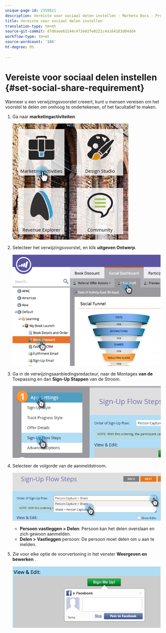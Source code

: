 ```yaml
---
unique-page-id: 2359821
description: Vereiste voor sociaal delen instellen - Marketo Docs - Productdocumentatie
title: Vereiste voor sociaal delen instellen
translation-type: tm+mt
source-git-commit: d7d6aee63144c472e02fe0221c4a164183d04dd4
workflow-type: tm+mt
source-wordcount: '104'
ht-degree: 0%

---
```



# Vereiste voor sociaal delen instellen {#set-social-share-requirement}

Wanneer u een verwijzingsvoorstel [](../../../../product-docs/demand-generation/social/referral-offers/create-a-referral-offer.md)creeert, kunt u mensen vereisen om het voorstel te delen om omhoog te ondertekenen, of het facultatief te maken.

1. Ga naar **marketingactiviteiten**.

   ![](assets/ma-1.png)

1. Selecteer het verwijzingsvoorstel, en klik **uitgeven Ontwerp**.

   ![](assets/image2015-4-22-13-3a30-3a36.png)

1. Ga in de verwijzingsaanbiedingsredacteur, naar de Montages **van de** Toepassing en dan **Sign-Up Stappen** van de Stroom.

   ![](assets/three.png)

1. Selecteer de volgorde van de aanmeldstroom.

   ![](assets/four.png)

   * **Persoon vastleggen > Delen**: Persoon kan het delen overslaan en zich gewoon aanmelden.
   * **Delen > Vastleggen** persoon: De persoon moet delen om u aan te melden.

1. Zie voor elke optie de voorvertoning in het venster **Weergeven en bewerken** .

   ![](assets/image2015-4-22-13-3a34-3a28.png)


